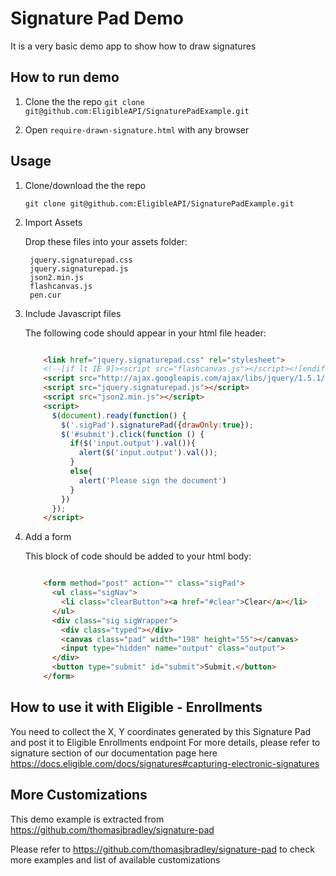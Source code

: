 # Signature Pad Demo

It is a very basic demo app to show how to draw signatures


## How to run demo

1. Clone the the repo ```git clone git@github.com:EligibleAPI/SignaturePadExample.git```

2. Open ```require-drawn-signature.html``` with any browser

## Usage

1. Clone/download the the repo 

	```git clone git@github.com:EligibleAPI/SignaturePadExample.git```

2. Import Assets

	Drop these files into your assets folder:

	    jquery.signaturepad.css
	    jquery.signaturepad.js
	    json2.min.js
	    flashcanvas.js
	    pen.cur

3. Include Javascript files

	The following code should appear in your html file header:
	
	```HTML

		<link href="jquery.signaturepad.css" rel="stylesheet">
		<!--[if lt IE 9]><script src="flashcanvas.js"></script><![endif]-->
		<script src="http://ajax.googleapis.com/ajax/libs/jquery/1.5.1/jquery.min.js"></script>
		<script src="jquery.signaturepad.js"></script>
		<script src="json2.min.js"></script>
		<script>
		  $(document).ready(function() {
		    $('.sigPad').signaturePad({drawOnly:true});
		    $('#submit').click(function () {
		      if($('input.output').val()){
		        alert($('input.output').val());
		      }
		      else{
		        alert('Please sign the document')
		      }
		    })
		  });
		</script>
	```
4. Add a form

	This block of code should be added to your html body:

	```HTML
	
		<form method="post" action="" class="sigPad">
		  <ul class="sigNav">
		    <li class="clearButton"><a href="#clear">Clear</a></li>
		  </ul>
		  <div class="sig sigWrapper">
		    <div class="typed"></div>
		    <canvas class="pad" width="198" height="55"></canvas>
		    <input type="hidden" name="output" class="output">
		  </div>
		  <button type="submit" id="submit">Submit.</button>
		</form>
	```

## How to use it with Eligible - Enrollments
You need to collect the X, Y coordinates generated by this Signature Pad and post it to Eligible Enrollments endpoint
For more details, please refer to signature section of our documentation page here https://docs.eligible.com/docs/signatures#capturing-electronic-signatures

## More Customizations

This demo example is extracted from https://github.com/thomasjbradley/signature-pad

Please refer to https://github.com/thomasjbradley/signature-pad to check more examples and list of available customizations
